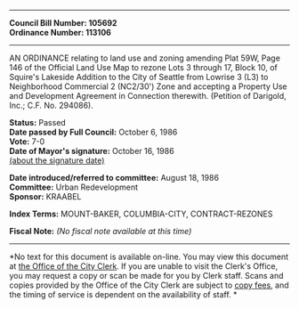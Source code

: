 * * * * *  
  
**Council Bill Number: [](#h0)[](#h2)105692**   
**Ordinance Number: 113106**  
  
* * * * *  
  
AN ORDINANCE relating to land use and zoning amending Plat 59W, Page 146 of the Official Land Use Map to rezone Lots 3 through 17, Block 10, of Squire's Lakeside Addition to the City of Seattle from Lowrise 3 (L3) to Neighborhood Commercial 2 (NC2/30') Zone and accepting a Property Use and Development Agreement in Connection therewith. (Petition of Darigold, Inc.; C.F. No. 294086).  
  
**Status:** Passed   
**Date passed by Full Council:** October 6, 1986   
**Vote:** 7-0   
**Date of Mayor's signature:** October 16, 1986   
[(about the signature date)](/~public/approvaldate.htm)   
  
  
**Date introduced/referred to committee:** August 18, 1986   
**Committee:** Urban Redevelopment   
**Sponsor:** KRAABEL   
  
**Index Terms:** MOUNT-BAKER, COLUMBIA-CITY, CONTRACT-REZONES  
  
**Fiscal Note:** *(No fiscal note available at this time)*  
  
* * * * *  
  
*No text for this document is available on-line. You may view this document at [the Office of the City Clerk](http://www.seattle.gov/leg/clerk/contactUs.htm). If you are unable to visit the Clerk's Office, you may request a copy or scan be made for you by Clerk staff. Scans and copies provided by the Office of the City Clerk are subject to [copy fees](http://clerk.seattle.gov/~public/clerkfees.htm), and the timing of service is dependent on the availability of staff. *  
  
  
